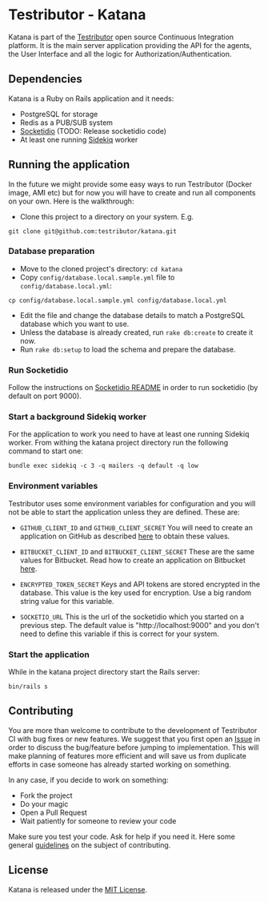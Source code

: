 # Testributor - Katana

Katana is part of the [Testributor](http://about.testributor.com) open source
Continuous Integration platform. It is the main server application providing
the API for the agents, the User Interface and all the logic for
Authorization/Authentication.

## Dependencies

Katana is a Ruby on Rails application and it needs:
  - PostgreSQL for storage
  - Redis as a PUB/SUB system
  - [Socketidio](https://github.com/testributor/socketidio) (TODO: Release socketidio code)
  - At least one running [Sidekiq](https://github.com/mperham/sidekiq) worker

## Running the application

In the future we might provide some easy ways to run Testributor (Docker image,
AMI etc) but for now you will have to create and run all components on your own.
Here is the walkthrough:

- Clone this project to a directory on your system. E.g.

```
git clone git@github.com:testributor/katana.git
```

### Database preparation

- Move to the cloned project's directory: `cd katana`
- Copy `config/database.local.sample.yml` file to `config/database.local.yml`:

```
cp config/database.local.sample.yml config/database.local.yml
```

- Edit the file and change the database details to match a PostgreSQL database
  which you want to use.
- Unless the database is already created, run `rake db:create` to create it now.
- Run `rake db:setup` to load the schema and prepare the database.

### Run Socketidio

Follow the instructions on [Socketidio README](https://github.com/testributor/socketidio)
in order to run socketidio (by default on port 9000).

### Start a background Sidekiq worker

For the application to work you need to have at least one running Sidekiq worker.
From withing the katana project directory run the following command to start one:

```
bundle exec sidekiq -c 3 -q mailers -q default -q low

```

### Environment variables

Testributor uses some environment variables for configuration and you will not
be able to start the application unless they are defined. These are:

- `GITHUB_CLIENT_ID` and `GITHUB_CLIENT_SECRET`
  You will need to create an application on GitHub as described [here](https://developer.github.com/guides/basics-of-authentication/#registering-your-app) to obtain these values.

- `BITBUCKET_CLIENT_ID` and `BITBUCKET_CLIENT_SECRET`
  These are the same values for Bitbucket. Read how to create an application on
  Bitbucket [here](https://confluence.atlassian.com/display/bitbucket/oauth+on+bitbucket+cloud#OAuthonBitbucketCloud-Createaconsumer).

- `ENCRYPTED_TOKEN_SECRET`
  Keys and API tokens are stored encrypted in the database. This value is the
  key used for encryption. Use a big random string value for this variable.

- `SOCKETIO_URL`
  This is the url of the socketidio which you started on a previous step. The
  default value is "http://localhost:9000" and you don't need to define this
  variable if this is correct for your system.

### Start the application

While in the katana project directory start the Rails server:

```
bin/rails s
```

## Contributing

You are more than welcome to contribute to the development of Testributor CI with
bug fixes or new features. We suggest that you first open an
[Issue](https://github.com/testributor/katana/issues) in order to discuss the
bug/feature before jumping to implementation. This will make planning of features
more efficient and will save us from duplicate efforts in case someone has already
started working on something.

In any case, if you decide to work on something:
  - Fork the project
  - Do your magic
  - Open a Pull Request
  - Wait patiently for someone to review your code

Make sure you test your code. Ask for help if you need it. Here some general
[guidelines](https://guides.github.com/activities/contributing-to-open-source/)
on the subject of contributing.

## License

Katana is released under the [MIT License](https://github.com/testributor/katana/blob/master/LICENSE).
